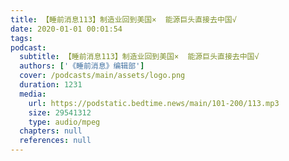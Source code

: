 ```yaml
---
title: 【睡前消息113】制造业回到美国×  能源巨头直接去中国√
date: 2020-01-01 00:01:54
tags:
podcast:
  subtitle: 【睡前消息113】制造业回到美国×  能源巨头直接去中国√
  authors: ['《睡前消息》编辑部']
  cover: /podcasts/main/assets/logo.png
  duration: 1231
  media:
    url: https://podstatic.bedtime.news/main/101-200/113.mp3
    size: 29541312
    type: audio/mpeg
  chapters: null
  references: null
---
```


